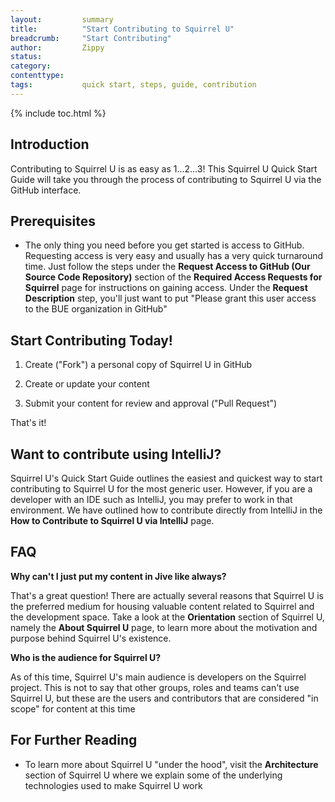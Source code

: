 ```yaml
---
layout:         summary
title:          "Start Contributing to Squirrel U"
breadcrumb:     "Start Contributing"
author:         Zippy
status:
category:
contenttype:
tags:           quick start, steps, guide, contribution
---
```


{% include toc.html %}

## Introduction
Contributing to Squirrel U is as easy as 1...2...3!  This Squirrel U Quick Start Guide will take you through the process of contributing to
Squirrel U via the GitHub interface.

## Prerequisites

* The only thing you need before you get started is access to GitHub.  Requesting access is very easy and usually has a
very quick turnaround time.  Just follow the steps under the **Request Access to GitHub (Our Source Code Repository)** section
of the **Required Access Requests for Squirrel** page for instructions on gaining access.  Under the **Request Description** step, you'll
just want to put "Please grant this user access to the BUE organization in GitHub"

## Start Contributing Today!

1. Create ("Fork") a personal copy of Squirrel U in GitHub

2. Create or update your content

3. Submit your content for review and approval ("Pull Request")

That's it!

## Want to contribute using IntelliJ?

Squirrel U's Quick Start Guide outlines the easiest and quickest way to start contributing to Squirrel U for the most generic user. However,
if you are a developer with an IDE such as IntelliJ, you may prefer to work in that environment. We have outlined how to
contribute directly from IntelliJ in the **How to Contribute to Squirrel U via IntelliJ** page.

## FAQ

**Why can't I just put my content in Jive like always?**

That's a great question!  There are actually several reasons that Squirrel U is the preferred medium for housing valuable content
related to Squirrel and the development space.  Take a look at the **Orientation** section of Squirrel U, namely the **About Squirrel U**
page, to learn more about the motivation and purpose behind Squirrel U's existence.

**Who is the audience for Squirrel U?**

As of this time, Squirrel U's main audience is developers on the Squirrel project.  This is not to say that other groups, roles and teams
can't use Squirrel U, but these are the users and contributors that are considered "in scope" for content at this time

## For Further Reading

* To learn more about Squirrel U "under the hood", visit the **Architecture** section of Squirrel U where we explain some of the underlying
technologies used to make Squirrel U work

